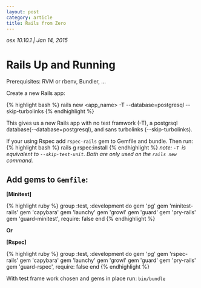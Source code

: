 ```yaml
---
layout: post
category: article
title: Rails from Zero
---
```


*osx 10.10.1   |  Jan 14, 2015*

# Rails Up and Running

Prerequisites: RVM or rbenv, Bundler, ...

Create a new Rails app:

{% highlight bash %}
rails new <app_name> -T --database=postgresql --skip-turbolinks
{% endhighlight %}

This gives us a new Rails app with no test framwork (-T),
a postgrsql database(--database=postgresql),
and sans turbolinks (--skip-turbolinks).

If your using Rspec add `rspec-rails` gem to Gemfile and bundle.
Then run:
{% highlight bash %}
rails g rspec:install
{% endhighlight %}
*note: `-T `is equivalent to `--skip-test-unit`.
Both are only used on the `rails new` command.*

## Add gems to `Gemfile`:

__[Minitest]__

{% highlight ruby %}
group :test, :development do
  gem 'pg'
  gem 'minitest-rails'
  gem 'capybara'
  gem 'launchy'
  gem 'growl'
  gem 'guard'
  gem 'pry-rails'
  gem 'guard-minitest', require: false
end
{% endhighlight %}

__Or__

__[Rspec]__

{% highlight ruby %}
group :test, :development do
  gem 'pg'
  gem 'rspec-rails'
  gem 'capybara'
  gem 'launchy'
  gem 'growl'
  gem 'guard'
  gem 'pry-rails'
  gem 'guard-rspec', require: false
end
{% endhighlight %}

With test frame work chosen and gems in place run:
`bin/bundle`


